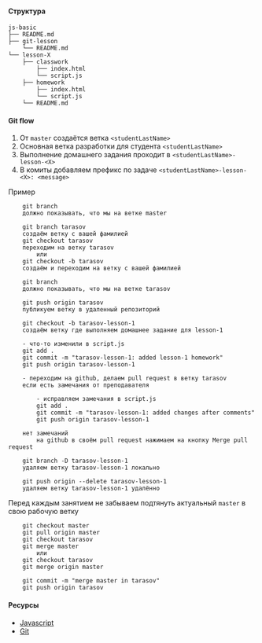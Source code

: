 #### Структура

```
js-basic
├── README.md
├── git-lesson
    └── README.md
└── lesson-X
    ├── classwork
        ├── index.html
        └── script.js
    ├── homework
        ├── index.html
        └── script.js
    └── README.md
```

#### Git flow

1. От `master` создаётся ветка `<studentLastName>`
2. Основная ветка разработки для студента `<studentLastName>`
3. Выполнение домашнего задания проходит в `<studentLastName>-lesson-<X>`
4. В комиты добавляем префикс по задаче `<studentLastName>-lesson-<X>: <message>`

Пример
```
    git branch
    должно показывать, что мы на ветке master

    git branch tarasov
    создаём ветку с вашей фамилией
    git checkout tarasov
    переходим на ветку tarasov
        или
    git checkout -b tarasov 
    создаём и переходим на ветку с вашей фамилией

    git branch  
    должно показывать, что мы на ветке tarasov

    git push origin tarasov
    публикуем ветку в удаленный репозиторий

    git checkout -b tarasov-lesson-1  
    создаём ветку где выполняем домашнее задание для lesson-1

    - что-то изменили в script.js
    git add .
    git commit -m "tarasov-lesson-1: added lesson-1 homework"
    git push origin tarasov-lesson-1

    - переходим на github, делаем pull request в ветку tarasov
    если есть замечания от преподавателя

        - исправляем замечания в script.js
        git add .
        git commit -m "tarasov-lesson-1: added changes after comments"
        git push origin tarasov-lesson-1

    нет замечаний
        на github в своём pull request нажимаем на кнопку Merge pull request
    
    git branch -D tarasov-lesson-1
    удаляем ветку tarasov-lesson-1 локально

    git push origin --delete tarasov-lesson-1
    удаляем ветку tarasov-lesson-1 удалённо
```

Перед каждым занятием не забываем подтянуть актуальный `master` в свою рабочую ветку
```
    git checkout master
    git pull origin master
    git checkout tarasov
    git merge master
        или
    git checkout tarasov
    git merge origin master

    git commit -m "merge master in tarasov" 
    git push origin tarasov 
```

#### Ресурсы
- [Javascript](https://learn.javascript.ru/)
- [Git](https://git-scm.com/book/ru/v2)